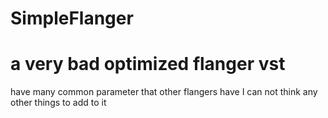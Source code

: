# SimpleFlanger
# a very bad optimized flanger vst
 have many common parameter that other flangers have 
 I can not think any other things to add to it 

